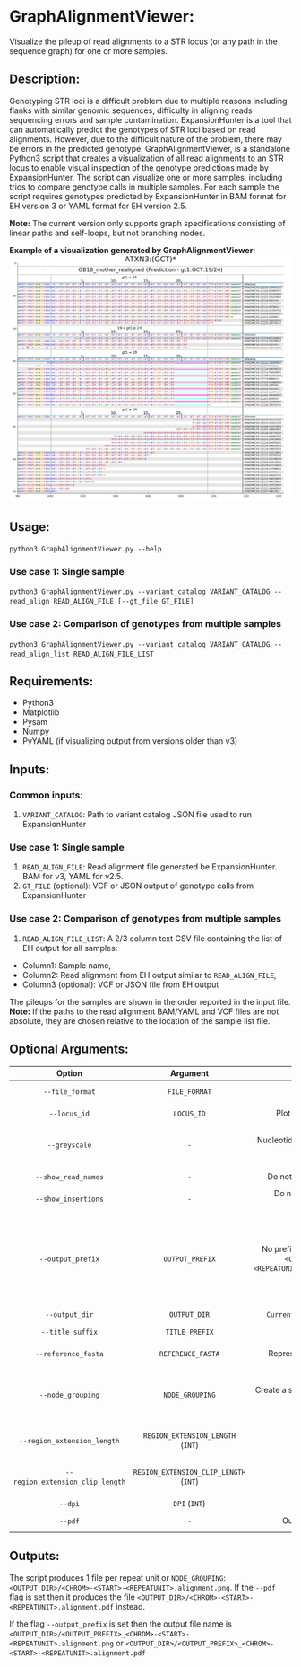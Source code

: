# GraphAlignmentViewer:
Visualize the pileup of read alignments to a STR locus (or any path in the sequence graph) for one or more samples.
## Description:
  Genotyping STR loci is a difficult problem due to multiple reasons including flanks with similar genomic sequences, difficulty in aligning reads sequencing errors and sample contamination. ExpansionHunter is a tool that can automatically predict the genotypes of STR loci based on read alignments. However, due to the difficult nature of the problem, there may be errors in the predicted genotype. GraphAlignmentViewer, is a standalone Python3 script that creates a visualization of all read alignments to an STR locus to enable visual inspection of the genotype predictions made by ExpansionHunter. The script can visualize one or more samples, including trios to compare genotype calls in multiple samples. For each sample the script requires genotypes predicted by ExpansionHunter in BAM format for EH version 3 or YAML format for EH version 2.5.

**Note:** The current version only supports graph specifications consisting of linear paths and self-loops, but not branching nodes.

**Example of a visualization generated by GraphAlignmentViewer:**
![Sample image](/images/GB18_mother.png)

## Usage:
`python3 GraphAlignmentViewer.py --help`
### Use case 1: Single sample
`python3 GraphAlignmentViewer.py --variant_catalog VARIANT_CATALOG --read_align READ_ALIGN_FILE [--gt_file GT_FILE]`
### Use case 2: Comparison of genotypes from multiple samples
`python3 GraphAlignmentViewer.py --variant_catalog VARIANT_CATALOG --read_align_list READ_ALIGN_FILE_LIST`
## Requirements:
* Python3
* Matplotlib
* Pysam
* Numpy
* PyYAML (if visualizing output from versions older than v3)
## Inputs:
### Common inputs:
1. `VARIANT_CATALOG`: Path to variant catalog JSON file used to run ExpansionHunter
### Use case 1: Single sample
1. `READ_ALIGN_FILE`: Read alignment file generated be ExpansionHunter. BAM for v3, YAML for v2.5.
2. `GT_FILE` (optional): VCF or JSON output of genotype calls from ExpansionHunter
### Use case 2: Comparison of genotypes from multiple samples
1. `READ_ALIGN_FILE_LIST`: A 2/3 column text CSV file containing the list of EH output for all samples:
* Column1: Sample name,
* Column2: Read alignment from EH output similar to `READ_ALIGN_FILE`,
* Column3 (optional): VCF or JSON file from EH output

The pileups for the samples are shown in the order reported in the input file.  
**Note:** If the paths to the read alignment BAM/YAML and VCF files are not absolute, they are chosen relative to the location of the sample list file.


## Optional Arguments:
| Option | Argument | Default | Description |
|:--:|:--:|:--:|:--|
|`--file_format` | `FILE_FORMAT` | `v3` | Format of read alignments from EH. [`v3`: BAM, `v2.5`: YAML] |
|`--locus_id` | `LOCUS_ID` | Plot pileups for all loci | Comma-separated list of locus IDs for which to plot pileup |
|`--greyscale` | `-`      | Nucleotides colored in IGV color scheme | Show nucleotides in greyscale: high quality match - black, low quality match - grey, mismatch - red |
|`--show_read_names` | `-` | Do not display read names | Display read names next to the read alignment |
|`--show_insertions` | `-` | Do not display inserted sequences | Display full sequences of insertions |
|`--output_prefix` | `OUTPUT_PREFIX` | No prefix. Output filename(s): `<CHROM>-<START>-<REPEATUNIT>.alignment.png`(`.pdf`) | Prefix of output file. Output filename(s): `<OUTPUT_PREFIX>_<CHROM>-<START>-<REPEATUNIT>.alignment.png`(`.pdf`) corresponding to the position of the first repeat unit in the node grouping. If node grouping is `NONE` or `ALL`, then position corresponds to the first repeat unit in the locus. |
|`--output_dir` | `OUTPUT_DIR` | `Current working directory` | Output directory |
|`--title_suffix` | `TITLE_PREFIX` | "" | Prefix text to be appended to title of the plot |
|`--reference_fasta` | `REFERENCE_FASTA` | Represent flanks with 'N's | Indexed FASTA file for reference sequence |
|`--node_grouping` | `NODE_GROUPING` | Create a separate image for each repeat unit | Comma-separated list of node indices (left flank=`0`) to group and sort reads by genotype. `NONE`: sort reads only by position, `ALL`: group by all repeat nodes from left to right. |
|`--region_extension_length` | `REGION_EXTENSION_LENGTH` (`INT`) | `1000` | Size of nodes flanking the region structure used for generating the read alignments |
|`--region_extension_clip_length` | `REGION_EXTENSION_CLIP_LENGTH` (`INT`) | `20` | Number of basepairs of flanking regions to display. `-1`: Infer from maximum span of reads overlapping the locus. |
| `--dpi` | `DPI` (`INT`) | `100` | Resolution of output PNG image |
| `--pdf` | `-` | Output PNG image | Output PDF vector graphics image instead of PNG |




## Outputs:
The script produces 1 file per repeat unit or `NODE_GROUPING`: `<OUTPUT_DIR>/<CHROM>-<START>-<REPEATUNIT>.alignment.png`. If the `--pdf` flag is set then it produces the file `<OUTPUT_DIR>/<CHROM>-<START>-<REPEATUNIT>.alignment.pdf` instead.

If the flag `--output_prefix` is set then the output file name is `<OUTPUT_DIR>/<OUTPUT_PREFIX>_<CHROM>-<START>-<REPEATUNIT>.alignment.png` or `<OUTPUT_DIR>/<OUTPUT_PREFIX>_<CHROM>-<START>-<REPEATUNIT>.alignment.pdf` 
